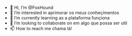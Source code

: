 - 👋 Hi, I’m @FoxHound
- 👀 I’m interested in  aprimorar os meus conheçimentos
- 🌱 I’m currently learning  as  a plataforma funçiona
- 💞️ I’m looking to collaborate on  em algo que possa ser util
- 📫 How to reach me  chama lá!

<!---
FoxHound8851/FoxHound8851 is a ✨ special ✨ repository because its `README.md` (this file) appears on your GitHub profile.
You can click the Preview link to take a look at your changes.
--->
